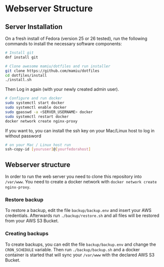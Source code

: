 # Webserver Structure

## Server Installation

On a fresh install of Fedora (version 25 or 26 tested), run the following commands to install the necessary software components:

```bash
# Install git
dnf install git

# Clone awesome mamiu/dotfiles and run installer
git clone https://github.com/mamiu/dotfiles
cd dotfiles/install
./install.sh
```

Then Log in again (with your newly created admin user).

```bash
# Configure and run docker
sudo systemctl start docker
sudo systemctl enable docker
sudo gpasswd -a <SERVER_USERNAME> docker
sudo systemctl restart docker
docker network create nginx-proxy
```

If you want to, you can install the ssh key on your Mac/Linux host to log in without password
```bash
# on your Mac / Linux host run
ssh-copy-id [youruser]@[yourfedorahost]
```

## Webserver structure

In order to run the web server you need to clone this repository into `/var/www`. You need to create a docker network with `docker network create nginx-proxy`.

### Restore backup
To restore a backup, edit the file `backup/backup.env` and insert your AWS credentials. Afterwards run `./backup/restore.sh` and all files will be restored from your AWS S3 Bucket.

### Creating backups
To create backups, you can edit the file `backup/backup.env` and change the `CRON_SCHEDULE` variable. Then run `./backup/backup.sh` and a docker container is started that will sync your `/var/www` with the declared AWS S3 Bucket.
